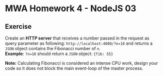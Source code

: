 # MWA Homework 4 - NodeJS 03
## Exercise
Create an **HTTP server** that receives a number passed in the request as query parameter as following: `http://localhost:4000/?n=10` and returns a `JSON` object contains the Fibonacci number of `n`.  
**Example**: `?n=10` should return a `JSON` object: `{fib: 55}`  
  
**Note:** Calculating Fibonacci is considered an intense CPU work, design your code so it does not block the main event-loop of the master process. 
